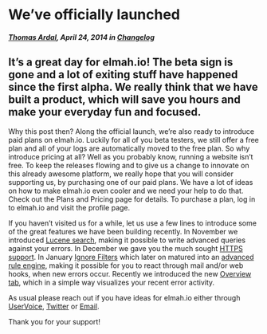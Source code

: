 # We’ve officially launched

##### [Thomas Ardal](http://elmah.io/about/), April 24, 2014 in [Changelog](/category/changelog/)

## It’s a great day for elmah.io! The beta sign is gone and a lot of exiting stuff have happened since the first alpha. We really think that we have built a product, which will save you hours and make your everyday fun and focused.

Why this post then? Along the official launch, we’re also ready to introduce paid plans on elmah.io. Luckily for all of you beta testers, we still offer a free plan and all of your logs are automatically moved to the free plan. So why introduce pricing at all? Well as you probably know, running a website isn’t free. To keep the releases flowing and to give us a change to innovate on this already awesome platform, we really hope that you will consider supporting us, by purchasing one of our paid plans. We have a lot of ideas on how to make elmah.io even cooler and we need your help to do that. Check out the Plans and Pricing page for details. To purchase a plan, log in to elmah.io and visit the profile page.

If you haven’t visited us for a while, let us use a few lines to introduce some of the great features we have been building recently. In November we introduced [Lucene search](http://blog.elmah.io/elmah-io-20131111-released/), making it possible to write advanced queries against your errors. In December we gave you the much sought [HTTPS support](http://blog.elmah.io/elmah-io-20131212-released/). In January [Ignore Filters](http://blog.elmah.io/elmah-io-20131227-released/) which later on matured into an [advanced rule engine](http://blog.elmah.io/elmah-io-20140315-released/), making it possible for you to react through mail and/or web hooks, when new errors occur. Recently we introduced the new [Overview tab](http://blog.elmah.io/elmah-io-20140412-released/), which in a simple way visualizes your recent error activity.

As usual please reach out if you have ideas for elmah.io either through [UserVoice](http://elmahio.uservoice.com/), [Twitter](https://twitter.com/elmah_io) or [Email](mailto:info@elmah.io).

Thank you for your support!